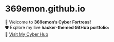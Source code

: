 # 369emon.github.io
👾 Welcome to **369emon’s Cyber Fortress!**  
🛡️ Explore my live **hacker-themed GitHub portfolio:**  
🚀 [Visit My Cyber Hub](https://369emon.github.io/)

